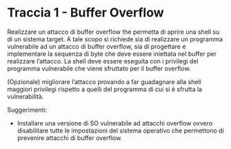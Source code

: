 # Traccia 1 - Buffer Overflow
Realizzare un attacco di buffer overflow the permetta di aprire una shell su di un sistema target. A tale scopo si richiede sia di realizzare un programma vulnerabile ad un attacco di buffer overflow, sia di progettare e implementare la sequenza di byte che deve essere iniettata nel buffer per realizzare l’attacco. La shell deve essere eseguita con i privilegi del programma vulnerabile che viene sfruttato per il buffer overflow. 

(Opzionale) migliorare l’attacco provando a far guadagnare alla shell maggiori privilegi rispetto a quelli del programma di cui si è sfrutta la vulnerabilità.

Suggerimenti:
- Installare una versione di SO vulnerabile ad attacchi overflow ovvero disabilitare tutte le impostazioni del sistema operativo che permettono di prevenire attacchi di buffer overflow.
